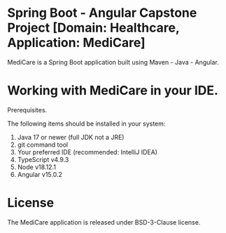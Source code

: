 # Spring Boot - Angular Capstone Project [Domain: Healthcare, Application: MediCare]

MediCare is a Spring Boot application built using Maven - Java - Angular.

# Working with MediCare in your IDE.

Prerequisites.

The following items should be installed in your system:

1. Java 17 or newer (full JDK not a JRE)
2. git command tool
3. Your preferred IDE (recommended: IntelliJ IDEA)
4. TypeScript v4.9.3
5. Node v18.12.1
6. Angular v15.0.2


# License

The MediCare application is released under BSD-3-Clause license.




